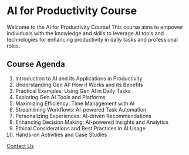 # AI for Productivity Course

Welcome to the AI for Productivity Course! This course aims to empower individuals with the knowledge and skills to leverage AI tools and technologies for enhancing productivity in daily tasks and professional roles.

## Course Agenda

1. Introduction to AI and its Applications in Productivity
2. Understanding Gen AI: How it Works and its Benefits
3. Practical Examples: Using Gen AI in Daily Tasks
4. Exploring Gen AI Tools and Platforms
5. Maximizing Efficiency: Time Management with AI
6. Streamlining Workflows: AI-powered Task Automation
7. Personalizing Experiences: AI-driven Recommendations
8. Enhancing Decision Making: AI-powered Insights and Analytics
9. Ethical Considerations and Best Practices in AI Usage
10. Hands-on Activities and Case Studies


[Contact Us](contact.md)
